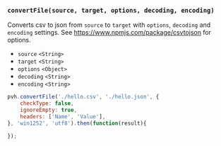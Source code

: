 ### ``convertFile(source, target, options, decoding, encoding)``
Converts csv to json from ``source`` to ``target`` with ``options``, ``decoding`` and ``encoding`` settings.
See https://www.npmjs.com/package/csvtojson for options.
- `source` `<String>`
- `target` `<String>`
- `options` `<Object>`
- `decoding` `<String>`
- `encoding` `<String>`

```js
pvh.convertFile('./hello.csv', './hello.json', {
    checkType: false,
    ignoreEmpty: true,
    headers: ['Name', 'Value'],
}, 'win1252', 'utf8').then(function(result){

});
```